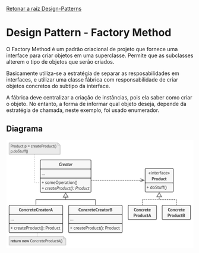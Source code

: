 [Retonar a raíz Design-Patterns](https://github.com/julianorinaldi/Design-Patterns)

# Design Pattern - Factory Method
O Factory Method é um padrão criacional de projeto que fornece uma interface para criar objetos em uma superclasse.
Permite que as subclasses alterem o tipo de objetos que serão criados.

Basicamente utiliza-se a estratégia de separar as resposabilidades em interfaces, e utilizar uma classe fábrica com responsabilidade de criar objetos concretos do subtipo da interface.

A fábrica deve centralizar a criação de instâncias, pois ela saber como criar o objeto. No entanto, a forma de informar qual objeto deseja, depende da estratégia de chamada, neste exemplo, foi usado enumerador.

## Diagrama
![](../../Image/FactoryMethodDiagrama.png)
